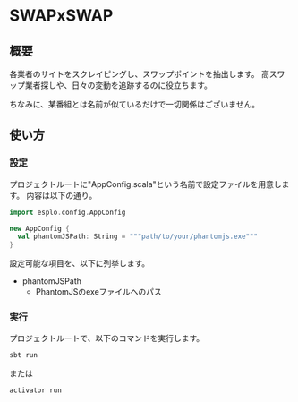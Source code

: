 # SWAPxSWAP

## 概要
各業者のサイトをスクレイピングし、スワップポイントを抽出します。
高スワップ業者探しや、日々の変動を追跡するのに役立ちます。

ちなみに、某番組とは名前が似ているだけで一切関係はございません。

## 使い方

### 設定
プロジェクトルートに"AppConfig.scala"という名前で設定ファイルを用意します。
内容は以下の通り。

```Scala
import esplo.config.AppConfig

new AppConfig {
  val phantomJSPath: String = """path/to/your/phantomjs.exe"""
}
```

設定可能な項目を、以下に列挙します。

* phantomJSPath
    * PhantomJSのexeファイルへのパス

### 実行
プロジェクトルートで、以下のコマンドを実行します。
```bash
sbt run
```
または
```bash
activator run
```
